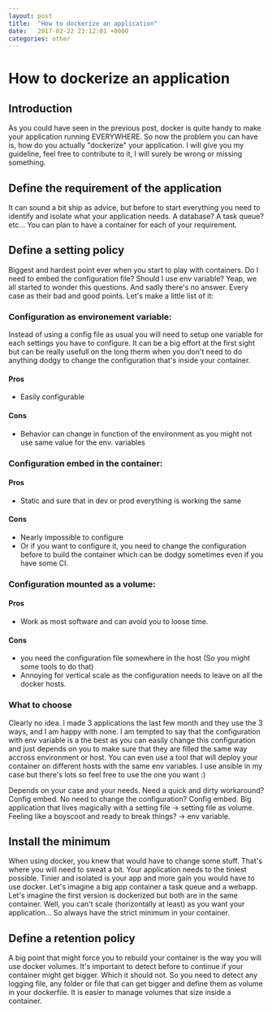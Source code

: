 ```yaml
---
layout: post
title:  "How to dockerize an application"
date:   2017-02-22 23:12:01 +0000
categories: other
---
```


# How to dockerize an application

## Introduction

As you could have seen in the previous post, docker is quite handy to make your application running EVERYWHERE. So now the problem you can have is, how do you actually "dockerize" your application. I will give you my guideline, feel free to contribute to it, I will surely be wrong or missing something.

## Define the requirement of the application

It can sound a bit ship as advice, but before to start everything you need to identify and isolate what your application needs. A database? A task queue? etc... You can plan to have a container for each of your requirement.

## Define a setting policy

Biggest and hardest point ever when you start to play with containers. Do I need to embed the configuration file? Should I use env variable? Yeap, we all started to wonder this questions. And sadly there's no answer. Every case as their bad and good points. Let's make a little list of it:

### Configuration as environement variable:

Instead of using a config file as usual you will need to setup one variable for each settings you have to configure. It can be a big effort at the first sight but can be really usefull on the long therm when you don't need to do anything dodgy to change the configuration that's inside your container.

#### Pros

* Easily configurable

#### Cons

* Behavior can change in function of the environment as you might not use same value for the env. variables

### Configuration embed in the container:

#### Pros

* Static and sure that in dev or prod everything is working the same

#### Cons

* Nearly impossible to configure
* Or if you want to configure it, you need to change the configuration before to build the container which can be dodgy sometimes even if you have some CI.

### Configuration mounted as a volume:

#### Pros
* Work as most software and can avoid you to loose time.

#### Cons
* you need the configuration file somewhere in the host (So you might some tools to do that)
* Annoying for vertical scale as the configuration needs to leave on all the docker hosts.

### What to choose

Clearly no idea. I made 3 applications the last few month and they use the 3 ways, and I am happy with none. I am tempted to say that the configuration with env variable is a the best as you can easily change this configuration and just depends on you to make sure that they are filled the same way accross environment or host. You can even use a tool that will deploy your container on different hosts with the same env variables. I use ansible in my case but there's lots so feel free to use the one you want :)

Depends on your case and your needs. Need a quick and dirty workaround?  Config embed. No need to change the configuration? Config embed. Big application that lives magically with a setting file -> setting file as volume. Feeling like a boyscoot and ready to break things? -> env variable.

## Install the minimum

When using docker, you knew that would have to change some stuff. That's where you will need to sweat a bit. Your application needs to the tiniest possible. Tinier and isolated is your app and more gain you would have to use docker. Let's imagine a big app container a task queue and a webapp. Let's imagine the first version is dockerized but both are in the same container. Well, you can't scale (horizontally at least) as you want your application... So always have the strict minimum in your container.

## Define a retention policy

A big point that might force you to rebuild your container is the way you will use docker volumes. It's important to detect before to continue if your container might get bigger. Which it should not. So you need to detect any logging file, any folder or file that can get bigger and define them as volume in your dockerfile. It is easier to manage volumes that size inside a container.

